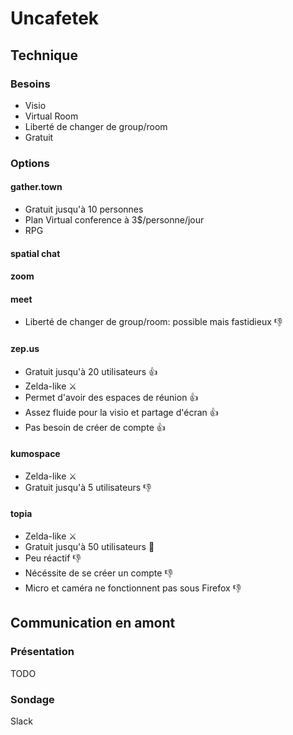 # Uncafetek

## Technique

### Besoins
- Visio
- Virtual Room
- Liberté de changer de group/room
- Gratuit

### Options

#### gather.town

- Gratuit jusqu'à 10 personnes
- Plan Virtual conference à 3$/personne/jour
- RPG

#### spatial chat

#### zoom

#### meet
- Liberté de changer de group/room: possible mais fastidieux :-1:

#### zep.us
- Gratuit jusqu'à 20 utilisateurs :+1: 
- Zelda-like :crossed_swords: 
- Permet d'avoir des espaces de réunion :+1: 
- Assez fluide pour la visio et partage d'écran :+1: 
- Pas besoin de créer de compte :+1: 

#### kumospace
- Zelda-like :crossed_swords: 
- Gratuit jusqu'à 5 utilisateurs :-1: 

#### topia
- Zelda-like :crossed_swords: 
- Gratuit jusqu'à 50 utilisateurs :tada: 
- Peu réactif :-1:
- Nécéssite de se créer un compte :-1:
- Micro et caméra ne fonctionnent pas sous Firefox :-1: 

## Communication en amont

### Présentation

TODO

### Sondage

Slack
